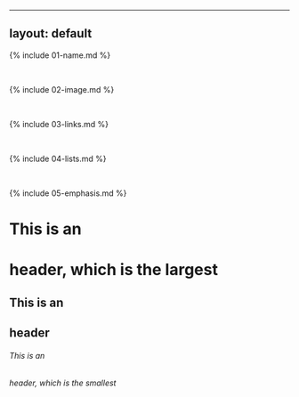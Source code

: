 
---
layout: default
---

{% include 01-name.md %}

<br>

{% include 02-image.md %}

<br>

{% include 03-links.md %}


<br>

{% include 04-lists.md %}

<br>

{% include 05-emphasis.md %}


# This is an <h1> header, which is the largest
## This is an <h2> header
###### This is an <h6> header, which is the smallest
  

